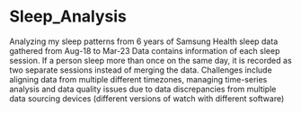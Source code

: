 # Sleep_Analysis
  Analyzing my sleep patterns from 6 years of Samsung Health sleep data gathered from Aug-18 to Mar-23
  Data contains information of each sleep session. If a person sleep more than once on the same day, it is recorded as two separate sessions instead of merging the data.
  Challenges include aligning data from multiple different timezones, managing time-series analysis and data quality issues due to data discrepancies from multiple data sourcing devices (different versions of watch with different software)
